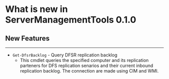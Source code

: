 # What is new in ServerManagementTools 0.1.0

## New Features

---

- `Get-DfsrBacklog` - Query DFSR replication backlog
  - This cmdlet queries the specified computer and its replication parteners for DFS replication senarios and their current inbound replication backlog.  The connection are made using CIM and WMI.

